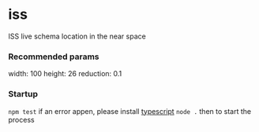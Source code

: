 # iss

ISS live schema location in the near space

### Recommended params
width: 100
height: 26
reduction: 0.1

### Startup
`npm test` if an error appen, please install [typescript](https://google.com)
`node .` then to start the process 
